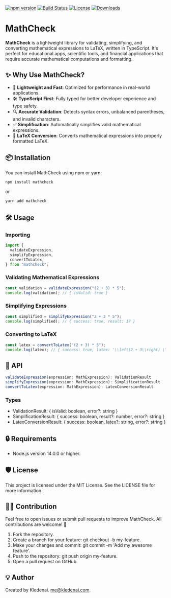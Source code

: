 [![npm version](https://img.shields.io/npm/v/mathcheck)](https://www.npmjs.com/package/mathcheck)
[![Build Status](https://img.shields.io/github/actions/workflow/status/kledenai/mathcheck/ci.yml)](https://github.com/kledenai/mathcheck/actions)
[![License](https://img.shields.io/npm/l/mathcheck)](https://github.com/kledenai/mathcheck/blob/main/LICENSE)
[![Downloads](https://img.shields.io/npm/dm/mathcheck)](https://www.npmjs.com/package/mathcheck)

# MathCheck

**MathCheck** is a lightweight library for validating, simplifying, and converting mathematical expressions to LaTeX, written in TypeScript. It's perfect for educational apps, scientific tools, and financial applications that require accurate mathematical computations and formatting.

## ✨ Why Use MathCheck?

- 🚀 **Lightweight and Fast**: Optimized for performance in real-world applications.
- 🛠️ **TypeScript First**: Fully typed for better developer experience and type safety.
- 🔍 **Accurate Validation**: Detects syntax errors, unbalanced parentheses, and invalid characters.
- ✅ **Simplification**: Automatically simplifies valid mathematical expressions.
- 📄 **LaTeX Conversion**: Converts mathematical expressions into properly formatted LaTeX.

## 📦 Installation

You can install MathCheck using npm or yarn:

```bash
npm install mathcheck
```

or

```bash
yarn add mathcheck
```

## 🛠️ Usage

### Importing

```typescript
import {
  validateExpression,
  simplifyExpression,
  convertToLatex,
} from "mathcheck";
```

### Validating Mathematical Expressions

```typescript
const validation = validateExpression("(2 + 3) * 5");
console.log(validation); // { isValid: true }
```

### Simplifying Expressions

```typescript
const simplified = simplifyExpression("2 + 3 * 5");
console.log(simplified); // { success: true, result: 17 }
```

### Converting to LaTeX

```typescript
const latex = convertToLatex("(2 + 3) * 5");
console.log(latex); // { success: true, latex: '\\left(2 + 3\\right) \\cdot 5' }
```

## 📜 API

```typescript
validateExpression(expression: MathExpression): ValidationResult
simplifyExpression(expression: MathExpression): SimplificationResult
convertToLatex(expression: MathExpression): LatexConversionResult
```

### Types

- ValidationResult: { isValid: boolean, error?: string }
- SimplificationResult: { success: boolean, result?: number, error?: string }
- LatexConversionResult: { success: boolean, latex?: string, error?: string }

## 🔒 Requirements

- Node.js version 14.0.0 or higher.

## 🛡️ License

This project is licensed under the MIT License. See the LICENSE file for more information.

## 👨‍💻 Contribution

Feel free to open issues or submit pull requests to improve MathCheck. All contributions are welcome! 🌟

1. Fork the repository.
2. Create a branch for your feature: git checkout -b my-feature.
3. Make your changes and commit: git commit -m 'Add my awesome feature'.
4. Push to the repository: git push origin my-feature.
5. Open a pull request on GitHub.

## 💡 Author

Created by Kledenai. [me@kledenai.com](mailto:me@kledenai.com).

